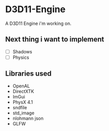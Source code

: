 # D3D11-Engine
A D3D11 Engine i'm working on.

## Next thing i want to implement
- [ ] Shadows
- [ ] Physics

## Libraries used
- OpenAL
- DirectXTK
- ImGui
- PhysX 4.1
- sndfile
- std_image
- nlohmann json
- GLFW